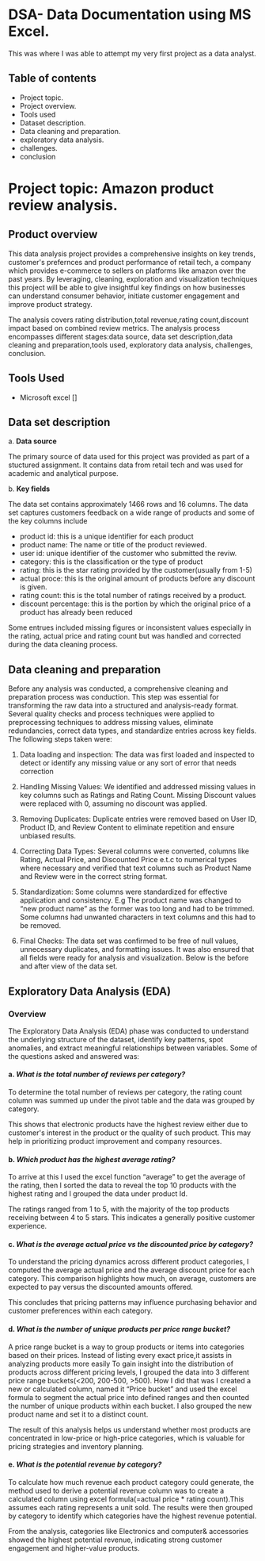 # DSA- Data Documentation using MS Excel.
This was where I was able to attempt my very first project as a data analyst.

## Table of contents 
 - Project topic.
 - Project overview.
 - Tools used
 - Dataset description.
 - Data cleaning and preparation.
 - exploratory data analysis.
 - challenges.
 - conclusion 

# Project topic: Amazon product review analysis.

## Product overview
 This data analysis project provides a comprehensive insights on key trends, customer's prefernces and product performance of retail tech, a company which provides e-commerce to sellers on platforms like amazon over the past years. 
By leveraging, cleaning, exploration and visualization techniques this project will be able to give insightful key findings on how businesses can understand consumer behavior, initiate customer engagement and improve product strategy.

 The analysis covers rating distribution,total revenue,rating count,discount impact based on combined review metrics. 
The analysis process encompasses different stages:data source, data set description,data cleaning and preparation,tools used, exploratory data analysis, challenges, conclusion.

## Tools Used
- Microsoft excel []
## Data set description 
  a. **Data source**

The primary source of data used for this project was provided as part of a stuctured assignment. It contains data from retail tech and was used for academic and analytical purpose.

  b. **Key fields**
 
 The data set contains approximately 1466 rows and 16 columns. The data set captures customers feedback on a wide range of products and some of the key columns include
 - product id: this is a unique identifier for each product
 - product name: The name or title of the product reviewed.
 - user id: unique identifier of the customer who submitted the reviw.
 - category: this is the classification or the type of product
 - rating: this is the star rating provided by the customer(usually from 1-5)
 - actual proce: this is the original amount of products before any discount is given.
 - rating count: this is the total number of ratings received by a product.
 - discount percentage: this is the portion by which the original price of a product has already been reduced

  Some entrues included missing figures or inconsistent values especially in the rating, actual price and rating count but was handled and corrected during the data cleaning process.

## Data cleaning and preparation 
 Before any analysis was conducted, a comprehensive cleaning and preparation process was conduction. This step was essential for transforming the raw data into a structured and analysis-ready format. Several quality checks and process techniques were applied to preprocessing techniques to address missing values, eliminate redundancies, correct data types, and standardize entries across key fields.
The following steps taken were:

1. Data loading and inspection:
The data was first loaded and inspected to detect or identify any missing value or any sort of error that needs correction 
  
3. Handling Missing Values:
We identified and addressed missing values in key columns such as Ratings and Rating Count.
Missing Discount values were replaced with 0, assuming no discount was applied.

3. Removing Duplicates:
Duplicate entries were removed based on User ID, Product ID, and Review Content to eliminate repetition and ensure unbiased results.

4. Correcting Data Types:
Several columns were converted, columns like Rating, Actual Price, and Discounted Price e.t.c to numerical types where necessary and verified that text columns such as Product Name and Review were in the correct string format.

5. Standardization:
Some columns were standardized for effective application and consistency. E.g The product name was changed to “new product name” as the former was too long and had to be trimmed. Some columns had unwanted characters in text columns and this had to be removed.

6. Final Checks:
The data set was confirmed to be free of null values, unnecessary duplicates, and formatting issues. It was also ensured that all fields were ready for analysis and visualization.
Below is the before and after view of the data set. 

## Exploratory Data Analysis (EDA)

### Overview
  The Exploratory Data Analysis (EDA) phase was conducted to understand the underlying structure of the dataset, identify key patterns, spot anomalies, and extract meaningful relationships between variables. Some of the questions asked and answered was:

#### a. *What is the total number of reviews per category?*

 To determine the total number of reviews per category, the rating count column was summed up under the pivot table and the data was grouped by category.

 This shows that electronic products have the highest review either due to customer's interest in the product or the quality of such product. This may help in prioritizing product improvement and company resources.

#### b. *Which product has the highest average rating?*

 To arrive at this I used the excel function “average” to get the average of the rating, then I sorted the data to reveal the top 10 products with the highest rating and I grouped the data under product Id.

  The ratings ranged from 1 to 5, with the majority of the top products receiving between 4 to 5 stars. This indicates a generally positive customer experience.

#### c. *What is the average actual price vs the discounted price by category?*

 To understand the pricing dynamics across different product categories, I computed the average actual price and the average discount price for each category. This comparison highlights how much, on average, customers are expected to pay versus the discounted amounts offered.

 This concludes that pricing patterns may influence purchasing behavior and customer preferences within each category.

#### d. *What is the number of unique products per price range bucket?*

  A price range bucket is a way to group products or items into categories based on their prices. Instead of listing every exact price,it assists in analyzing products more easily 
 To gain insight into the distribution of products across different pricing levels, I grouped the data into 3 different price range buckets(<200, 200-500, >500). How I did that was I created a new or calculated column, named it “Price bucket” and used the excel formula to segment the actual price into defined ranges and then counted the number of unique products within each bucket.
I also grouped the new product name and set it to a distinct count.

The result of this analysis helps us understand whether most products are concentrated in low-price or high-price categories, which is valuable for pricing strategies and inventory planning.

#### e. *What is the potential revenue by category?*

To calculate how much revenue each product category could generate, the method used to derive a potential revenue column was to create a calculated column using excel formula(=actual price * rating count).This assumes each rating represents a unit sold. The results were then grouped by category to identify which categories have the highest revenue potential.

From the analysis, categories like Electronics and computer& accessories showed the highest potential revenue, indicating strong customer engagement and higher-value products.







